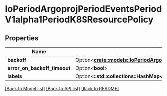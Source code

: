 # IoPeriodArgoprojPeriodEventsPeriodV1alpha1PeriodK8SResourcePolicy

## Properties

Name | Type | Description | Notes
------------ | ------------- | ------------- | -------------
**backoff** | Option<[**crate::models::IoPeriodArgoprojPeriodEventsPeriodV1alpha1PeriodBackoff**](io.argoproj.events.v1alpha1.Backoff.md)> |  | [optional]
**error_on_backoff_timeout** | Option<**bool**> |  | [optional]
**labels** | Option<**::std::collections::HashMap<String, String>**> |  | [optional]

[[Back to Model list]](../README.md#documentation-for-models) [[Back to API list]](../README.md#documentation-for-api-endpoints) [[Back to README]](../README.md)


